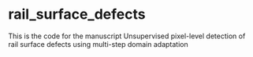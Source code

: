 # rail_surface_defects

This is the code for the manuscript Unsupervised pixel-level detection of rail surface defects using multi-step domain adaptation
